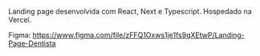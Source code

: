 Landing page desenvolvida com React, Next e Typescript. Hospedado na Vercel.

Figma: https://www.figma.com/file/zFFQ1Oxws1je1fs9qXEtwP/Landing-Page-Dentista
